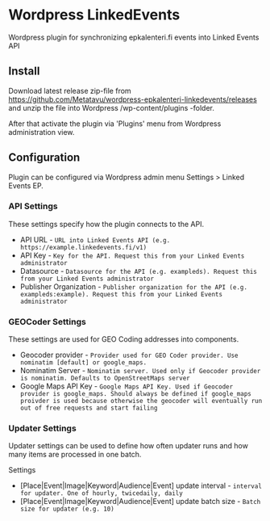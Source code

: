 # Wordpress LinkedEvents

Wordpress plugin for synchronizing epkalenteri.fi events into Linked Events API

## Install

Download latest release zip-file from https://github.com/Metatavu/wordpress-epkalenteri-linkedevents/releases and unzip the file into Wordpress /wp-content/plugins -folder.

After that activate the plugin via 'Plugins' menu from Wordpress administration view.

## Configuration

Plugin can be configured via Wordpress admin menu Settings > Linked Events EP.

### API Settings

These settings specify how the plugin connects to the API.

  - API URL - `URL into Linked Events API (e.g. https://example.linkedevents.fi/v1)`
  - API Key	- `Key for the API. Request this from your Linked Events administrator`
  - Datasource	- `Datasource for the API (e.g. exampleds). Request this from your Linked Events administrator`
  - Publisher Organization	- `Publisher organization for the API (e.g. exampleds:example). Request this from your Linked Events administrator`
  
###  GEOCoder Settings

These settings are used for GEO Coding addresses into components.

  - Geocoder provider  - `Provider used for GEO Coder provider. Use nominatim [default] or google_maps.`
  - Nominatim Server - `Nominatim server. Used only if Geocoder provider is nominatim. Defaults to OpenStreetMaps server`
  - Google Maps API Key - `Google Maps API Key. Used if Geocoder provider is google_maps. Should always be defined if google_maps proivder is used because otherwise the geocoder will eventually run out of free requests and start failing`
  
### Updater Settings

Updater settings can be used to define how often updater runs and how many items are processed in one batch.

Settings

  - [Place|Event|Image|Keyword|Audience|Event] update interval - `interval for updater. One of hourly, twicedaily, daily`
  - [Place|Event|Image|Keyword|Audience|Event] update batch size - `Batch size for updater (e.g. 10)`
